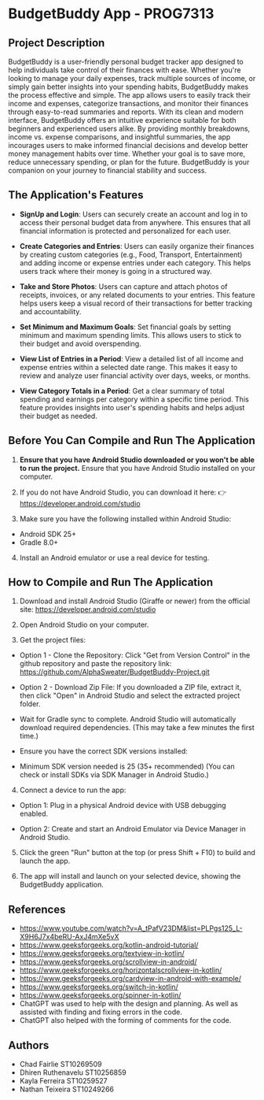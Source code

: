# BudgetBuddy App - PROG7313

## Project Description
BudgetBuddy is a user-friendly personal budget tracker app designed to help individuals take control of their finances with ease. Whether you're looking to manage your daily expenses, track multiple sources of income, or simply gain better insights into your spending habits, BudgetBuddy makes the process effective and simple. The app allows users to easily track their income and expenses, categorize transactions, and monitor their finances through easy-to-read summaries and reports. With its clean and modern interface, BudgetBuddy offers an intuitive experience suitable for both beginners and experienced users alike. By providing monthly breakdowns, income vs. expense comparisons, and insightful summaries, the app incourages users to make informed financial decisions and develop better money management habits over time. Whether your goal is to save more, reduce unnecessary spending, or plan for the future. BudgetBuddy is your companion on your journey to financial stability and success.


## The Application's Features

- **SignUp and Login**: Users can securely create an account and log in to access their personal budget data from anywhere. This ensures that all financial information is protected and personalized for each user.
  
- **Create Categories and Entries**: Users can easily organize their finances by creating custom categories (e.g., Food, Transport, Entertainment) and adding income or expense entries under each category. This helps users track where their money is going in a structured way.
  
- **Take and Store Photos**: Users can capture and attach photos of receipts, invoices, or any related documents to your entries. This feature helps users keep a visual record of their transactions for better tracking and accountability.
  
- **Set Minimum and Maximum Goals**: Set financial goals by setting minimum and maximum spending limits. This allows users to stick to their budget and avoid overspending.
  
- **View List of Entries in a Period**: View a detailed list of all income and expense entries within a selected date range. This makes it easy to review and analyze user financial activity over days, weeks, or months.
  
- **View Category Totals in a Period**: Get a clear summary of total spending and earnings per category within a specific time period. This feature provides insights into user's spending habits and helps adjust their budget as needed.


## Before You Can Compile and Run The Application

1. **Ensure that you have Android Studio downloaded or you won't be able to run the project.**
Ensure that you have Android Studio installed on your computer.

2. If you do not have Android Studio, you can download it here:
👉 https://developer.android.com/studio

3. Make sure you have the following installed within Android Studio:
- Android SDK 25+
- Gradle 8.0+

4. Install an Android emulator or use a real device for testing.


## How to Compile and Run The Application

1. Download and install Android Studio (Giraffe or newer) from the official site:
https://developer.android.com/studio

2. Open Android Studio on your computer.

3. Get the project files:

- Option 1 - Clone the Repository: Click "Get from Version Control" in the github repository and paste the repository link:
https://github.com/AlphaSweater/BudgetBuddy-Project.git

- Option 2 - Download Zip File: If you downloaded a ZIP file, extract it, then click "Open" in Android Studio and select the extracted project folder.

- Wait for Gradle sync to complete. Android Studio will automatically download required dependencies.
(This may take a few minutes the first time.)

- Ensure you have the correct SDK versions installed:

- Minimum SDK version needed is 25 (35+ recommended)
(You can check or install SDKs via SDK Manager in Android Studio.)

4. Connect a device to run the app:

- Option 1: Plug in a physical Android device with USB debugging enabled.

- Option 2: Create and start an Android Emulator via Device Manager in Android Studio.

5. Click the green "Run" button at the top (or press Shift + F10) to build and launch the app.

6. The app will install and launch on your selected device, showing the BudgetBuddy application.


## References

- https://www.youtube.com/watch?v=A_tPafV23DM&list=PLPgs125_L-X9H6J7x4beRU-AxJ4mXe5vX
- https://www.geeksforgeeks.org/kotlin-android-tutorial/
- https://www.geeksforgeeks.org/textview-in-kotlin/
- https://www.geeksforgeeks.org/scrollview-in-android/
- https://www.geeksforgeeks.org/horizontalscrollview-in-kotlin/
- https://www.geeksforgeeks.org/cardview-in-android-with-example/
- https://www.geeksforgeeks.org/switch-in-kotlin/
- https://www.geeksforgeeks.org/spinner-in-kotlin/
- ChatGPT was used to help with the design and planning. As well as assisted with finding and fixing errors in the code.
- ChatGPT also helped with the forming of comments for the code.


## Authors

- Chad Fairlie ST10269509
- Dhiren Ruthenavelu ST10256859
- Kayla Ferreira ST10259527
- Nathan Teixeira ST10249266
